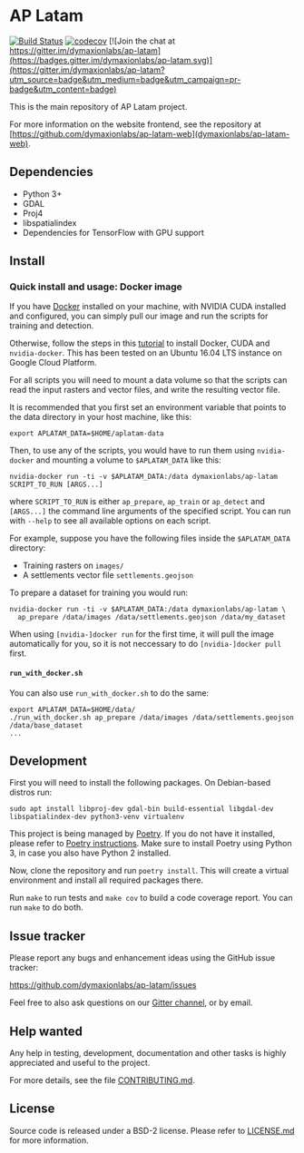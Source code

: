 # AP Latam

[![Build Status](https://travis-ci.org/dymaxionlabs/ap-latam.svg?branch=master)](https://travis-ci.org/dymaxionlabs/ap-latam)
[![codecov](https://codecov.io/gh/dymaxionlabs/ap-latam/branch/master/graph/badge.svg)](https://codecov.io/gh/dymaxionlabs/ap-latam)
[![Join the chat at https://gitter.im/dymaxionlabs/ap-latam](https://badges.gitter.im/dymaxionlabs/ap-latam.svg)](https://gitter.im/dymaxionlabs/ap-latam?utm_source=badge&utm_medium=badge&utm_campaign=pr-badge&utm_content=badge)

This is the main repository of AP Latam project.

For more information on the website frontend, see the repository at
[https://github.com/dymaxionlabs/ap-latam-web](dymaxionlabs/ap-latam-web).


## Dependencies

* Python 3+
* GDAL
* Proj4
* libspatialindex
* Dependencies for TensorFlow with GPU support


## Install

### Quick install and usage: Docker image

If you have [Docker](https://www.docker.com/community-edition) installed on
your machine, with NVIDIA CUDA installed and configured, you can simply pull
our image and run the scripts for training and detection.

Otherwise, follow the steps in this
[tutorial](https://medium.com/google-cloud/jupyter-tensorflow-nvidia-gpu-docker-google-compute-engine-4a146f085f17)
to install Docker, CUDA and `nvidia-docker`.  This has been tested on an Ubuntu
16.04 LTS instance on Google Cloud Platform.

For all scripts you will need to mount a data volume so that the scripts can
read the input rasters and vector files, and write the resulting vector file.

It is recommended that you first set an environment variable that points to the
data directory in your host machine, like this:

```
export APLATAM_DATA=$HOME/aplatam-data
```

Then, to use any of the scripts, you would have to run them using
`nvidia-docker` and mounting a volume to `$APLATAM_DATA` like this:

```
nvidia-docker run -ti -v $APLATAM_DATA:/data dymaxionlabs/ap-latam SCRIPT_TO_RUN [ARGS...]
```

where `SCRIPT_TO_RUN` is either `ap_prepare`, `ap_train` or `ap_detect` and
`[ARGS...]` the command line arguments of the specified script. You can run
with `--help` to see all available options on each script.

For example, suppose you have the following files inside the `$APLATAM_DATA`
directory:

* Training rasters on `images/`
* A settlements vector file `settlements.geojson`

To prepare a dataset for training you would run:

```
nvidia-docker run -ti -v $APLATAM_DATA:/data dymaxionlabs/ap-latam \
  ap_prepare /data/images /data/settlements.geojson /data/my_dataset
```

When using `[nvidia-]docker run` for the first time, it will pull the image
automatically for you, so it is not neccessary to do `[nvidia-]docker pull`
first.

#### `run_with_docker.sh`

You can also use `run_with_docker.sh` to do the same:

```
export APLATAM_DATA=$HOME/data/
./run_with_docker.sh ap_prepare /data/images /data/settlements.geojson /data/base_dataset
...
```

## Development

First you will need to install the following packages.  On Debian-based distros
run:

```
sudo apt install libproj-dev gdal-bin build-essential libgdal-dev libspatialindex-dev python3-venv virtualenv
```

This project is being managed by [Poetry](https://github.com/sdispater/poetry).
If you do not have it installed, please refer to [Poetry
instructions](https://github.com/sdispater/poetry#installation).  Make sure to
install Poetry using Python 3, in case you also have Python 2 installed.

Now, clone the repository and run `poetry install`.  This will create a virtual
environment and install all required packages there.

Run `make` to run tests and `make cov` to build a code coverage report. You can
run `make` to do both.


## Issue tracker

Please report any bugs and enhancement ideas using the GitHub issue tracker:

  https://github.com/dymaxionlabs/ap-latam/issues

Feel free to also ask questions on our
[Gitter channel](https://gitter.im/dymaxionlabs/ap-latam), or by email.


## Help wanted

Any help in testing, development, documentation and other tasks is highly
appreciated and useful to the project.

For more details, see the file [CONTRIBUTING.md](CONTRIBUTING.md).


## License

Source code is released under a BSD-2 license.  Please refer to
[LICENSE.md](LICENSE.md) for more information.
